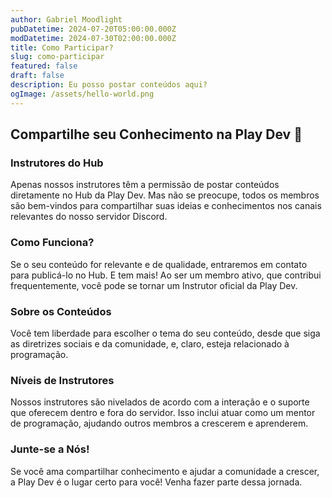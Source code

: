 ```yaml
---
author: Gabriel Moodlight
pubDatetime: 2024-07-20T05:00:00.000Z
modDatetime: 2024-07-30T02:00:00.000Z
title: Como Participar?
slug: como-participar
featured: false
draft: false
description: Eu posso postar conteúdos aqui?
ogImage: /assets/hello-world.png
---
```


## Compartilhe seu Conhecimento na Play Dev 🚀

### Instrutores do Hub

Apenas nossos instrutores têm a permissão de postar conteúdos diretamente no Hub da Play Dev. Mas não se preocupe, todos os membros são bem-vindos para compartilhar suas ideias e conhecimentos nos canais relevantes do nosso servidor Discord.

### Como Funciona?

Se o seu conteúdo for relevante e de qualidade, entraremos em contato para publicá-lo no Hub. E tem mais! Ao ser um membro ativo, que contribui frequentemente, você pode se tornar um Instrutor oficial da Play Dev.

### Sobre os Conteúdos

Você tem liberdade para escolher o tema do seu conteúdo, desde que siga as diretrizes sociais e da comunidade, e, claro, esteja relacionado à programação.

### Níveis de Instrutores

Nossos instrutores são nivelados de acordo com a interação e o suporte que oferecem dentro e fora do servidor. Isso inclui atuar como um mentor de programação, ajudando outros membros a crescerem e aprenderem.

### Junte-se a Nós!

Se você ama compartilhar conhecimento e ajudar a comunidade a crescer, a Play Dev é o lugar certo para você! Venha fazer parte dessa jornada.